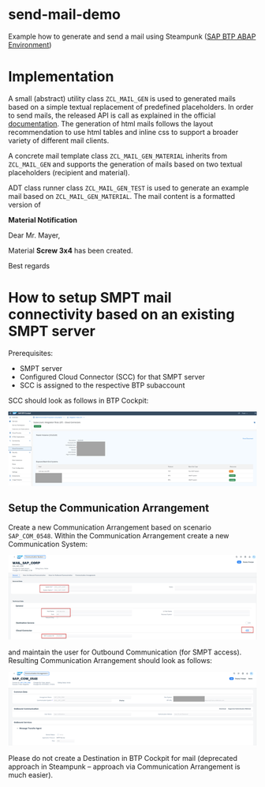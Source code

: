 # send-mail-demo
Example how to generate and send a mail using Steampunk ([SAP BTP ABAP Environment](https://community.sap.com/topics/btp-abap-environment))

# Implementation
A small (abstract) utility class `ZCL_MAIL_GEN` is used to generated mails based on a simple textual replacement of predefined placeholders. In order to send mails, the released API is call as explained in the official [documentation](https://help.sap.com/docs/BTP/65de2977205c403bbc107264b8eccf4b/a3d3f38de12b430bb670e418e7e66bad.html?locale=en-US).
The generation of html mails follows the layout recommendation to use html tables and inline css to support a broader variety of different mail clients.

A concrete mail template class `ZCL_MAIL_GEN_MATERIAL` inherits from `ZCL_MAIL_GEN` and supports the generation of mails based on two textual placeholders (recipient and material).

ADT class runner class `ZCL_MAIL_GEN_TEST` is used to generate an example mail based on `ZCL_MAIL_GEN_MATERIAL`. The mail content is a formatted version of 

**Material Notification**

Dear Mr. Mayer,

Material **Screw 3x4** has been created.

Best regards

# How to setup SMPT mail connectivity based on an existing SMPT server
Prerequisites:
-	SMPT server
-	Configured Cloud Connector (SCC) for that SMPT server
-	SCC is assigned to the respective BTP subaccount

SCC should look as follows in BTP Cockpit:

![SCC](/img/Mail-SCC.png)

## Setup the Communication Arrangement

Create a new Communication Arrangement based on scenario `SAP_COM_0548`. Within the Communication Arrangement create a new Communication System:

![CS](/img/Mail-CS.png)

and maintain the user for Outbound Communication (for SMPT access).
Resulting Communication Arrangement should look as follows:

![CA](/img/Mail-CA.png)

Please do not create a Destination in BTP Cockpit for mail (deprecated approach in Steampunk – approach via Communication Arrangement is much easier).

